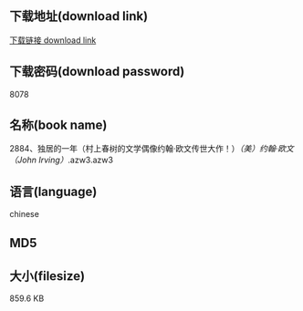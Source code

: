 ## 下载地址(download link)
[下载链接 download link](https://voluble-croquembouche-d321dc.netlify.app/?s=2884%E3%80%81%E7%8B%AC%E5%B1%85%E7%9A%84%E4%B8%80%E5%B9%B4%EF%BC%88%E6%9D%91%E4%B8%8A%E6%98%A5%E6%A0%91%E7%9A%84%E6%96%87%E5%AD%A6%E5%81%B6%E5%83%8F%E7%BA%A6%E7%BF%B0%C2%B7%E6%AC%A7%E6%96%87%E4%BC%A0%E4%B8%96%E5%A4%A7%E4%BD%9C%EF%BC%81%EF%BC%89_%EF%BC%88%E7%BE%8E%EF%BC%89%E7%BA%A6%E7%BF%B0%C2%B7%E6%AC%A7%E6%96%87%EF%BC%88John+Irving%EF%BC%89_.azw3)

## 下载密码(download password)
8078

## 名称(book name)
2884、独居的一年（村上春树的文学偶像约翰·欧文传世大作！）_（美）约翰·欧文（John Irving）_.azw3.azw3

## 语言(language)
chinese

## MD5


## 大小(filesize)
859.6 KB
